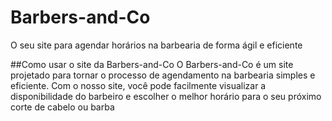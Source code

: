 # Barbers-and-Co
O seu site para agendar horários na barbearia de forma ágil e eficiente

##Como usar o site da Barbers-and-Co
O Barbers-and-Co é um site projetado para tornar o processo de agendamento na barbearia simples e eficiente. Com o nosso site, você pode facilmente visualizar a disponibilidade do barbeiro e escolher o melhor horário para o seu próximo corte de cabelo ou barba
